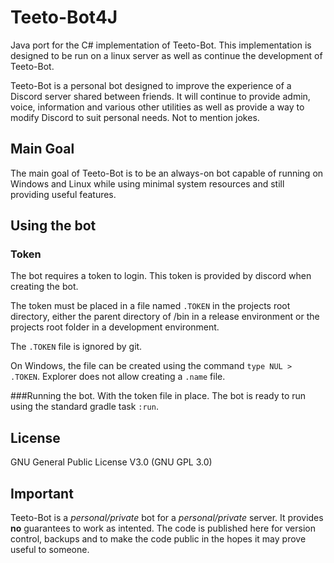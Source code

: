 # Teeto-Bot4J
Java port for the C# implementation of Teeto-Bot. This implementation is designed to be run
on a linux server as well as continue the development of Teeto-Bot.

Teeto-Bot is a personal bot designed to improve the experience of a Discord server shared between friends.
It will continue to provide admin, voice, information and various other utilities as well
as provide a way to modify Discord to suit personal needs. Not to mention jokes.

## Main Goal
The main goal of Teeto-Bot is to be an always-on bot capable of running on Windows and Linux
while using minimal system resources and still providing useful features.

## Using the bot
### Token
The bot requires a token to login.
This token is provided by discord when
creating the bot.

The token must be placed in
a file named `.TOKEN` in the projects root directory,
either the parent directory of /bin in a release
environment or the projects root folder
in a development environment.

The `.TOKEN` file is ignored by git.

On Windows, the file can be created
using the command `type NUL > .TOKEN`.
Explorer does not allow creating
a `.name` file.

###Running the bot.
With the token file in place. The bot is ready
to run using the standard gradle task `:run`.

## License
GNU General Public License V3.0 (GNU GPL 3.0)

## Important
Teeto-Bot is a *personal/private* bot for a *personal/private* server. It provides **no** guarantees to
work as intented. The code is published here for version control, backups and to make the code
public in the hopes it may prove useful to someone. 
